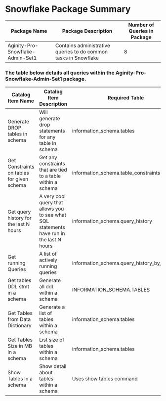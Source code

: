 # Snowflake Package Summary

|Package Name| Package Description| Number of Queries in Package|
|------------|--------------------|-----------------------------|
|Aginity-Pro-Snowflake-Admin-Set1|Contains administrative queries to do common tasks in Snowflake   | 8  |




### The table below details all queries within the Aginity-Pro-Snowflake-Admin-Set1 package.



|Catalog Item Name               |Catalog Item Description            | Required Table     |
|--------------------------|------------------------------------|--------------------|
|Generate DROP tables in schema   | Will generate drop statements for any table in schema  | information_schema.tables  |
|Get Constraints on tables for given schema   |Get any constraints that are tied to a table within a schema  |  information_schema.table_constraints |
|Get query history for the last N hours   |A very cool query that allows you to see what SQL statements have run in the last N hours |information_schema.query_history   |
|Get running Queries   | A list of actively running queries  |  information_schema.query_history_by_session |
|Get tables DDL stmt in a schema   | Generate all ddl within a schema  |   INFORMATION_SCHEMA.TABLES   |
|Get Tables from Data Dictionary   | Generate a list of tables within a schema  | information_schema.tables   |
|Get Tables Size in MB in a schema   | List size of tables within a schema  |   information_schema.tables |
|Show Tables in a schema   | Show detail about tables within a schema | Uses show tables command  |
